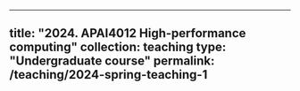 

---
title: "2024. APAI4012 High-performance computing"
collection: teaching
type: "Undergraduate course"
permalink: /teaching/2024-spring-teaching-1
---
